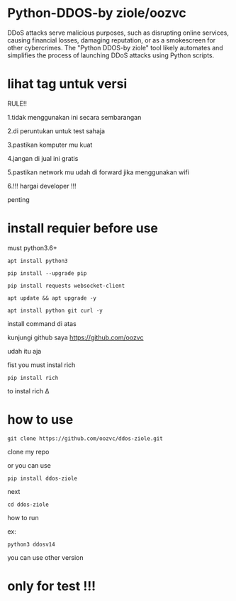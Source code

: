 # Python-DDOS-by ziole/oozvc
DDoS attacks serve malicious purposes, such as disrupting online services, causing financial losses, damaging reputation, or as a smokescreen for other cybercrimes. The "Python DDOS-by ziole" tool likely automates and simplifies the process of launching DDoS attacks using Python scripts.

# lihat tag untuk versi


 RULE!!
 
1.tidak menggunakan ini secara sembarangan

2.di peruntukan untuk test sahaja

3.pastikan komputer mu kuat

4.jangan di jual ini gratis

5.pastikan network mu udah di forward jika menggunakan wifi

6.!!! hargai developer !!!

penting

# install requier before use

must python3.6+

    apt install python3

    pip install --upgrade pip

    pip install requests websocket-client

    apt update && apt upgrade -y

    apt install python git curl -y

install command di atas




kunjungi github saya 
https://github.com/oozvc

udah itu aja

fist you must instal rich

    pip install rich

to instal rich ∆

# how to use

    git clone https://github.com/oozvc/ddos-ziole.git
    
clone my repo

or you can use 

    pip install ddos-ziole

next	     

    cd ddos-ziole

how to run

ex:

    python3 ddosv14 

you can use other version

# only for test !!!
